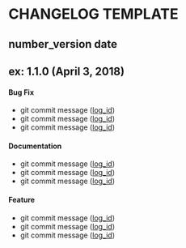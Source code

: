 
# CHANGELOG TEMPLATE

## number_version date
## ex: 1.1.0 (April 3, 2018)

#### Bug Fix
* git commit message ([log_id](log_id_link))
* git commit message ([log_id](log_id_link))
* git commit message ([log_id](log_id_link))

#### Documentation
* git commit message ([log_id](log_id_link))
* git commit message ([log_id](log_id_link))
* git commit message ([log_id](log_id_link))

#### Feature
* git commit message ([log_id](log_id_link))
* git commit message ([log_id](log_id_link))
* git commit message ([log_id](log_id_link))

